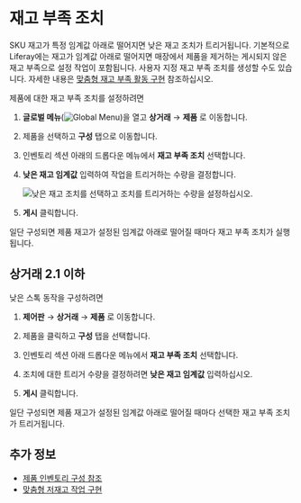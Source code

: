 
# 재고 부족 조치

SKU 재고가 특정 임계값 아래로 떨어지면 낮은 재고 조치가 트리거됩니다. 기본적으로 Liferay에는 재고가 임계값 아래로 떨어지면 매장에서 제품을 제거하는 게시되지 않은 재고 부족으로 설정 작업이 포함됩니다. 사용자 지정 재고 부족 조치를 생성할 수도 있습니다. 자세한 내용은 [맞춤형 재고 부족 활동 구현](../developer-guide/managing-inventory/implementing-a-custom-low-stock-activity.md) 참조하십시오.

제품에 대한 재고 부족 조치를 설정하려면

1. **글로벌 메뉴**(![Global Menu](../images/icon-applications-menu.png))을 열고 **상거래** &rarr; **제품** 로 이동합니다.

1. 제품을 선택하고 **구성** 탭으로 이동합니다.

1. 인벤토리 섹션 아래의 드롭다운 메뉴에서 **재고 부족 조치** 선택합니다.

1. **낮은 재고 임계값** 입력하여 작업을 트리거하는 수량을 결정합니다.

   ![낮은 재고 조치를 선택하고 조치를 트리거하는 수량을 설정하십시오.](./low-stock-action/images/01.png)

1. **게시** 클릭합니다.

일단 구성되면 제품 재고가 설정된 임계값 아래로 떨어질 때마다 재고 부족 조치가 실행됩니다.

## 상거래 2.1 이하

낮은 스톡 동작을 구성하려면

1. **제어판** &rarr; **상거래** &rarr; **제품** 로 이동합니다.

1. 제품을 클릭하고 **구성** 탭을 선택합니다.

1. 인벤토리 섹션 아래 드롭다운 메뉴에서 **재고 부족 조치** 선택합니다.

1. 조치에 대한 트리거 수량을 결정하려면 **낮은 재고 임계값** 입력하십시오.

1. **게시** 클릭합니다.

일단 구성되면 제품 재고가 설정된 임계값 아래로 떨어질 때마다 선택한 재고 부족 조치가 트리거됩니다.

## 추가 정보

* [제품 인벤토리 구성 참조](./product-inventory-configuration-reference-guide.md)
* [맞춤형 저재고 작업 구현](../developer-guide/managing-inventory/implementing-a-custom-low-stock-activity.md)
